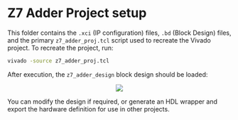 # Z7 Adder Project setup

This folder contains the `.xci` (IP configuration) files, `.bd` (Block Design) files, and the primary `z7_adder_proj.tcl`
script used to recreate the Vivado project. To recreate the project, run:

```bash
vivado -source z7_adder_proj.tcl
```

After execution, the `z7_adder_design` block design should be loaded:

<div>
    <p align="center" width="100%" height="100%">
        <img src="../imgs/z7-adder-design.png"/>
    </p>
</div>

You can modify the design if required, or generate an HDL wrapper and export the hardware definition for use in other projects.